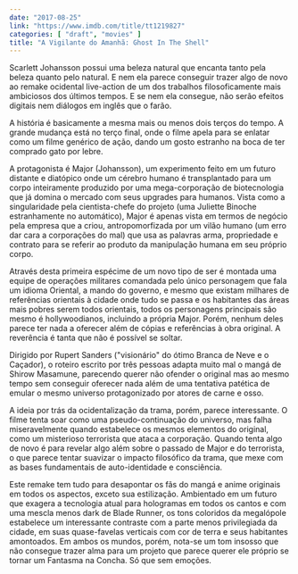 ```yaml
---
date: "2017-08-25"
link: "https://www.imdb.com/title/tt1219827"
categories: [ "draft", "movies" ]
title: "A Vigilante do Amanhã: Ghost In The Shell"
---
```

Scarlett Johansson possui uma beleza natural que encanta tanto pela beleza quanto pelo natural. E nem ela parece conseguir trazer algo de novo ao remake ocidental live-action de um dos trabalhos filosoficamente mais ambiciosos dos últimos tempos. E se nem ela consegue, não serão efeitos digitais nem diálogos em inglês que o farão.

A história é basicamente a mesma mais ou menos dois terços do tempo. A grande mudança está no terço final, onde o filme apela para se enlatar como um filme genérico de ação, dando um gosto estranho na boca de ter comprado gato por lebre.

A protagonista é Major (Johansson), um experimento feito em um futuro distante e diatópico onde um cérebro humano é transplantado para um corpo inteiramente produzido por uma mega-corporação de biotecnologia que já domina o mercado com seus upgrades para humanos. Vista como a singularidade pela cientista-chefe do projeto (uma Juliette Binoche estranhamente no automático), Major é apenas vista em termos de negócio pela empresa que a criou, antropomorfizada por um vilão humano (um erro dar cara a corporações do mal) que usa as palavras arma, propriedade e contrato para se referir ao produto da manipulação humana em seu próprio corpo.

Através desta primeira espécime de um novo tipo de ser é montada uma equipe de operações militares comandada pelo único personagem que fala um idioma Oriental, a mando do governo, e mesmo que existam milhares de referências orientais à cidade onde tudo se passa e os habitantes das áreas mais pobres serem todos orientais, todos os personagens principais são mesmo é hollywoodianos, incluindo a própria Major. Porém, nenhum deles parece ter nada a oferecer além de cópias e referências à obra original. A reverência é tanta que não é possível se soltar.

Dirigido por Rupert Sanders ("visionário" do ótimo Branca de Neve e o Caçador), o roteiro escrito por três pessoas adapta muito mal o mangá de Shirow Masamune, parecendo querer não ofender o original mas ao mesmo tempo sem conseguir oferecer nada além de uma tentativa patética de emular o mesmo universo protagonizado por atores de carne e osso.

A ideia por trás da ocidentalização da trama, porém, parece interessante. O filme tenta soar como uma pseudo-continuação do universo, mas falha miseravelmente quando estabelece os mesmos elementos do original, como um misterioso terrorista que ataca a corporação. Quando tenta algo de novo é para revelar algo além sobre o passado de Major e do terrorista, o que parece tentar suavizar o impacto filosófico da trama, que mexe com as bases fundamentais de auto-identidade e consciência.

Este remake tem tudo para desapontar os fãs do mangá e anime originais em todos os aspectos, exceto sua estilização. Ambientado em um futuro que exagera a tecnologia atual para hologramas em todos os cantos e com uma mescla menos dark de Blade Runner, os tons coloridos da megalópole estabelece um interessante contraste com a parte menos privilegiada da cidade, em suas quase-favelas verticais com cor de terra e seus habitantes amontoados. Em ambos os mundos, porém, nota-se um tom insosso que não consegue trazer alma para um projeto que parece querer ele próprio se tornar um Fantasma na Concha. Só que sem emoções.
